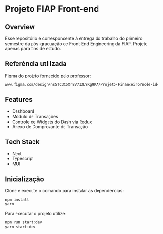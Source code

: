 # Projeto FIAP Front-end

## Overview

Esse repositório é correspondente à entrega do trabalho do primeiro semestre da pós-graduação de Front-End Engineering da FIAP.
Projeto apenas para fins de estudo.

## Referência utilizada

Figma do projeto fornecido pelo professor:
```sh
www.figma.com/design/ns5TC3X5Xr8V7I3LYKg9KA/Projeto-Financeiro?node-id=503-4264
```

## Features

- Dashboard
- Módulo de Transações
- Controle de Widgets do Dash via Redux
- Anexo de Comprovante de Transação

## Tech Stack

- Next
- Typescript
- MUI

## Inicialização

<!-- #default-branch-switch -->

Clone e execute o comando para instalar as dependencias:

```sh
npm install
yarn
```

Para executar o projeto utilize:

```sh
npm run start:dev
yarn start:dev
```
